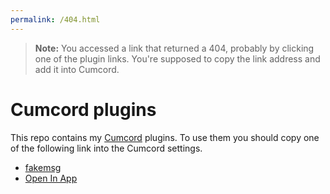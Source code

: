 ```yaml
---
permalink: /404.html
---
```

> **Note:** You accessed a link that returned a 404, probably by clicking one of the plugin links. You're supposed to copy the link address and add it into Cumcord.

# Cumcord plugins

This repo contains my [Cumcord](https://github.com/Cumcord/Cumcord/) plugins. To use them you should copy one of the following link into the Cumcord settings.

- [fakemsg](https://cr3atable.github.io/CumcordPlugins/fakemsg)
- [Open In App](https://cr3atable.github.io/CumcordPlugins/open-in-app)

